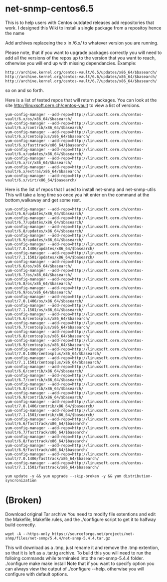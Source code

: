 # net-snmp-centos6.5

This is to help users with Centos outdated releases add repositories that work.
I designed this Wiki to install a single package from a repositoy hence the name

Add archives replaceing the x in /6.x/ to whatever version you are running.

Please note, that if you want to upgrade packages correctly you will need to add all the versions of the repos up to the version that you want to reach, otherwise you will end up with missing dependancies.  Example:

    http://archive.kernel.org/centos-vault/6.5/updates/x86_64/$basearch/ 
    http://archive.kernel.org/centos-vault/6.6/updates/x86_64/$basearch/ 
    http://archive.kernel.org/centos-vault/6.7/updates/x86_64/$basearch/ 
so on and so forth.

Here is a list of tested repos that will return packages.  You can look at the site http://linuxsoft.cern.ch/centos-vault to view a list of versions.

    yum-config-manager --add-repo=http://linuxsoft.cern.ch/centos-vault/6.x/os/x86_64/$basearch/ 
    yum-config-manager --add-repo=http://linuxsoft.cern.ch/centos-vault/6.x/contrib/x86_64/$basearch/ 
    yum-config-manager --add-repo=http://linuxsoft.cern.ch/centos-vault/6.x/centosplus/x86_64/$basearch/ 
    yum-config-manager --add-repo=http://linuxsoft.cern.ch/centos-vault/6.x/fasttrack/x86_64/$basearch/ 
    yum-config-manager --add-repo=http://linuxsoft.cern.ch/centos-vault/6.x/updates/x86_64/$basearch/ 
    yum-config-manager --add-repo=http://linuxsoft.cern.ch/centos-vault/6.x/cr/x86_64/$basearch/ 
    yum-config-manager --add-repo=http://linuxsoft.cern.ch/centos-vault/6.x/extras/x86_64/$basearch/ 
    yum-config-manager --add-repo=http://linuxsoft.cern.ch/centos-vault/6.x/virt/x86_64/$basearch/


 Here is the list of repos that I used to install net-snmp and net-snmp-utils
 This will take a long time so once you hit enter on the command at the bottom,walkaway and get some rest.

    yum-config-manager --add-repo=http://linuxsoft.cern.ch/centos-vault/6.6/updates/x86_64/$basearch/
    yum-config-manager --add-repo=http://linuxsoft.cern.ch/centos-vault/6.7/updates/x86_64/$basearch/
    yum-config-manager --add-repo=http://linuxsoft.cern.ch/centos-vault/6.8/updates/x86_64/$basearch/
    yum-config-manager --add-repo=http://linuxsoft.cern.ch/centos-vault/6.9/updates/x86_64/$basearch/
    yum-config-manager --add-repo=http://linuxsoft.cern.ch/centos-vault/7.0.1406/updates/x86_64/$basearch/
    yum-config-manager --add-repo=http://linuxsoft.cern.ch/centos-vault/7.1.1501/updates/x86_64/$basearch/
    yum-config-manager --add-repo=http://linuxsoft.cern.ch/centos-vault/6.6/os/x86_64/$basearch/
    yum-config-manager --add-repo=http://linuxsoft.cern.ch/centos-vault/6.7/os/x86_64/$basearch/
    yum-config-manager --add-repo=http://linuxsoft.cern.ch/centos-vault/6.8/os/x86_64/$basearch/
    yum-config-manager --add-repo=http://linuxsoft.cern.ch/centos-vault/6.9/os/x86_64/$basearch/
    yum-config-manager --add-repo=http://linuxsoft.cern.ch/centos-vault/7.0.1406/os/x86_64/$basearch/
    yum-config-manager --add-repo=http://linuxsoft.cern.ch/centos-vault/7.1.1501/os/x86_64/$basearch/
    yum-config-manager --add-repo=http://linuxsoft.cern.ch/centos-vault/6.6/centosplus/x86_64/$basearch/
    yum-config-manager --add-repo=http://linuxsoft.cern.ch/centos-vault/6.7/centosplus/x86_64/$basearch/
    yum-config-manager --add-repo=http://linuxsoft.cern.ch/centos-vault/6.8/centosplus/x86_64/$basearch/
    yum-config-manager --add-repo=http://linuxsoft.cern.ch/centos-vault/6.9/centosplus/x86_64/$basearch/
    yum-config-manager --add-repo=http://linuxsoft.cern.ch/centos-vault/7.0.1406/centosplus/x86_64/$basearch/
    yum-config-manager --add-repo=http://linuxsoft.cern.ch/centos-vault/7.1.1501/centosplus/x86_64/$basearch/
    yum-config-manager --add-repo=http://linuxsoft.cern.ch/centos-vault/6.6/contrib/x86_64/$basearch/
    yum-config-manager --add-repo=http://linuxsoft.cern.ch/centos-vault/6.7/contrib/x86_64/$basearch/
    yum-config-manager --add-repo=http://linuxsoft.cern.ch/centos-vault/6.8/contrib/x86_64/$basearch/
    yum-config-manager --add-repo=http://linuxsoft.cern.ch/centos-vault/6.9/contrib/x86_64/$basearch/
    yum-config-manager --add-repo=http://linuxsoft.cern.ch/centos-vault/7.0.1406/contrib/x86_64/$basearch/
    yum-config-manager --add-repo=http://linuxsoft.cern.ch/centos-vault/7.1.1501/contrib/x86_64/$basearch/
    yum-config-manager --add-repo=http://linuxsoft.cern.ch/centos-vault/6.6/fasttrack/x86_64/$basearch/
    yum-config-manager --add-repo=http://linuxsoft.cern.ch/centos-vault/6.7/fasttrack/x86_64/$basearch/
    yum-config-manager --add-repo=http://linuxsoft.cern.ch/centos-vault/6.8/fasttrack/x86_64/$basearch/
    yum-config-manager --add-repo=http://linuxsoft.cern.ch/centos-vault/6.9/fasttrack/x86_64/$basearch/
    yum-config-manager --add-repo=http://linuxsoft.cern.ch/centos-vault/7.0.1406/fasttrack/x86_64/$basearch/
    yum-config-manager --add-repo=http://linuxsoft.cern.ch/centos-vault/7.1.1501/fasttrack/x86_64/$basearch/
    
    yum update -y && yum upgrade --skip-broken -y && yum distribution-syncronization

 # (Broken)
Download original Tar archive  You need to modify file extentions and edit the Makefile, Makefile.rules, and the ./configure script to get it to halfway build correctly.

    wget -A --https-only https://sourceforge.net/projects/net-snmp/files/net-snmp/5.4.4/net-snmp-5.4.4.tar.gz

This will download as a .tmp, just rename it and remove the .tmp extention, so that it is left as a .tar.tg archive.
To build this you will need to run the folloing commands while terminaled into the net-snmp-5.4.4 folder. 
    ./configure
    make
    make install
Note that if you want to specify option you can always view the output of ./configure --help.  otherwise you will configure with default options.



   
    

